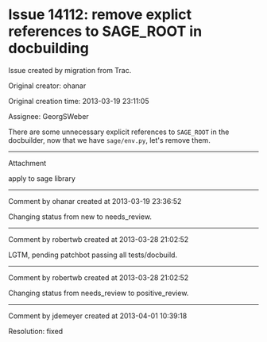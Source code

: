# Issue 14112: remove explict references to SAGE_ROOT in docbuilding

Issue created by migration from Trac.

Original creator: ohanar

Original creation time: 2013-03-19 23:11:05

Assignee: GeorgSWeber

There are some unnecessary explicit references to `SAGE_ROOT` in the docbuilder, now that we have `sage/env.py`, let's remove them.


---

Attachment

apply to sage library


---

Comment by ohanar created at 2013-03-19 23:36:52

Changing status from new to needs_review.


---

Comment by robertwb created at 2013-03-28 21:02:52

LGTM, pending patchbot passing all tests/docbuild.


---

Comment by robertwb created at 2013-03-28 21:02:52

Changing status from needs_review to positive_review.


---

Comment by jdemeyer created at 2013-04-01 10:39:18

Resolution: fixed
